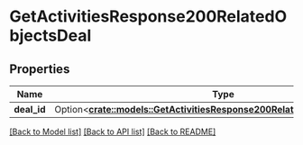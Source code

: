 # GetActivitiesResponse200RelatedObjectsDeal

## Properties

Name | Type | Description | Notes
------------ | ------------- | ------------- | -------------
**deal_id** | Option<[**crate::models::GetActivitiesResponse200RelatedObjectsDealDealId**](getActivitiesResponse200_related_objects_deal_DEAL_ID.md)> |  | [optional]

[[Back to Model list]](../README.md#documentation-for-models) [[Back to API list]](../README.md#documentation-for-api-endpoints) [[Back to README]](../README.md)



